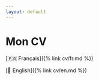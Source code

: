 ```yaml
---
layout: default
---
```

# Mon CV

[🇫🇷 Français]({% link cv/fr.md %})

[🏴󠁧󠁢󠁥󠁮󠁧󠁿 English]({% link cv/en.md %})